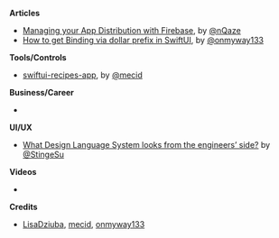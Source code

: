 
**Articles**

* [Managing your App Distribution with Firebase](https://medium.com/flawless-app-stories/managing-your-app-distribution-using-firebase-b0e0178eedb), by [@nQaze](https://twitter.com/nQaze)
* [How to get Binding via dollar prefix in SwiftUI](https://onmyway133.github.io/blog/How-to-get-Binding-via-dollar-prefix-in-SwiftUI/), by [@onmyway133](https://twitter.com/onmyway133)

**Tools/Controls**

* [swiftui-recipes-app](https://github.com/mecid/swiftui-recipes-app/), by [@mecid](https://twitter.com/mecid)

**Business/Career**

*

**UI/UX**

* [What Design Language System looks from the engineers’ side?](https://medium.com/@sting.su/what-design-language-system-looks-from-the-engineers-side-54f8e2f0ec1e) by [@StingeSu](https://twitter.com/StingeSu)

**Videos**

*

**Credits**

* [LisaDziuba](https://github.com/LisaDziuba), [mecid](https://github.com/mecid), [onmyway133](https://github.com/onmyway133)
